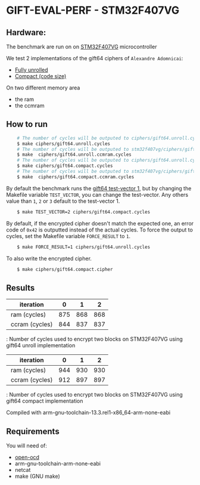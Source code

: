 # GIFT-EVAL-PERF - STM32F407VG

## Hardware:
The benchmark are run on on [STM32F407VG](https://www.st.com/en/microcontrollers-microprocessors/stm32f407vg.html) microcontroller

We test 2 implementations of the gift64 ciphers of `Alexandre Adomnicai`:
- [Fully unrolled](https://github.com/aadomn/gift/blob/master/crypto_bc/gift64/armcortexm_fast/gift64.s)
- [Compact (code size)](https://github.com/aadomn/gift/blob/master/crypto_bc/gift64/armcortexm_compact/gift64.s) 

On two different memory area
- the ram
- the ccmram

## How to run
```sh
    # The number of cycles will be outputed to ciphers/gift64.unroll.cycles file
    $ make ciphers/gift64.unroll.cycles
    # The number of cycles will be outputed to stm32f407vg/ciphers/gift64.ccram.log file
    $ make  ciphers/gift64.unroll.ccmram.cycles
    # The number of cycles will be outputed to ciphers/gift64.unroll.cycles file
    $ make ciphers/gift64.compact.cycles
    # The number of cycles will be outputed to stm32f407vg/ciphers/gift64.ccram.log file
    $ make  ciphers/gift64.compact.ccmram.cycles
```

By default the benchmark runs the [gift64 test-vector 1](https://github.com/giftcipher/gift/blob/master/implementations/test%20vectors/GIFT64_test_vector_1.txt), but by changing the Makefile variable `TEST_VECTOR`, you can change the test-vector.
Any others value than `1`, `2` or `3` default to the test-vector 1.

```sh
    $ make TEST_VECTOR=2 ciphers/gift64.compact.cycles
```

By default, if the encrypted cipher doesn't match the expected one, an error code of `0x42` is outputted instead of the actual cycles.
To force the output to cycles, set the Makefile variable `FORCE_RESULT` to `1`.

```sh
    $ make FORCE_RESULT=1 ciphers/gift64.unroll.cycles
```

To also write the encrypted cipher.

```sh
    $ make ciphers/gift64.compact.cipher
```

## Results


| iteration      | 0   | 1   | 2   |
|----            |---- |---- |---- |
| ram   (cycles) | 875 | 868 | 868 |
| ccram (cycles) | 844 | 837 | 837 |

: Number of cycles used to encrypt two blocks on STM32F407VG using gift64 unroll implementation

| iteration      | 0   | 1   | 2   |
|----            |---- |---- |---- |
| ram   (cycles) | 944 | 930 | 930 |
| ccram (cycles) | 912 | 897 | 897 |

: Number of cycles used to encrypt two blocks on STM32F407VG using gift64 compact implementation

Compiled with arm-gnu-toolchain-13.3.rel1-x86_64-arm-none-eabi


## Requirements

You will need of:
- [open-ocd](https://openocd.org/)
- arm-gnu-toolchain-arm-none-eabi
- netcat
- make (GNU make)